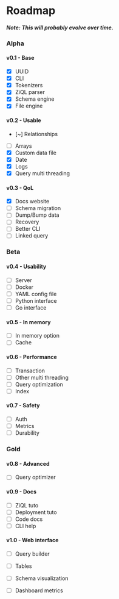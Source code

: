 # Roadmap

***Note: This will probably evolve over time.***

### Alpha
#### v0.1 - Base  
- [X] UUID  
- [X] CLI  
- [X] Tokenizers  
- [X] ZiQL parser
- [X] Schema engine  
- [X] File engine  

#### v0.2 - Usable  
- [~] Relationships  
- [ ] Arrays
- [X] Custom data file
- [X] Date
- [X] Logs
- [X] Query multi threading

#### v0.3 - QoL 
- [X] Docs website
- [ ] Schema migration   
- [ ] Dump/Bump data  
- [ ] Recovery
- [ ] Better CLI
- [ ] Linked query  

### Beta
#### v0.4 - Usability  
- [ ] Server  
- [ ] Docker  
- [ ] YAML config file
- [ ] Python interface  
- [ ] Go interface  

#### v0.5 - In memory  
- [ ] In memory option  
- [ ] Cache

#### v0.6 - Performance  
- [ ] Transaction  
- [ ] Other multi threading
- [ ] Query optimization  
- [ ] Index

#### v0.7 - Safety  
- [ ] Auth  
- [ ] Metrics
- [ ] Durability

### Gold
#### v0.8 - Advanced  
- [ ] Query optimizer  

#### v0.9 - Docs  
- [ ] ZiQL tuto  
- [ ] Deployment tuto  
- [ ] Code docs  
- [ ] CLI help

#### v1.0 - Web interface  
- [ ] Query builder  
- [ ] Tables  
- [ ] Schema visualization  
- [ ] Dashboard metrics  

